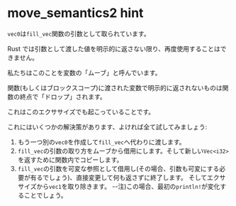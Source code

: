 # move_semantics2 hint

`vec0`は`fill_vec`関数の引数として取られています。

Rust では引数として渡した値を明示的に返さない限り、再度使用することはできません。

私たちはこのことを変数の「ムーブ」と呼んでいます。

関数(もしくはブロックスコープ)に渡された変数で明示的に返されないものは関数の終点で「ドロップ」されます。

これはこのエクササイズでも起こっていることです。

これにはいくつかの解決策があります、よければ全て試してみましょう:

1. もう一つ別の`vec0`を作成して`fill_vec`へ代わりに渡します。
2. `fill_vec`の引数の取り方をムーブから借用にします。そして新しい`Vec<i32>`を返すために関数内でコピーします。
3. `fill_vec`の引数を可変な参照として借用し(その場合、引数も可変にする必要が有るでしょう)、直接変更して何も返さずに終了します。
   そしてエクササイズから`vec1`を取り除きます。 --注)この場合、最初の`println!`が変化することでしょう。

<!---
So, `vec0` is passed into the `fill_vec` function as an argument. In Rust,
when an argument is passed to a function and it's not explicitly returned,
you can't use the original variable anymore. We call this "moving" a variable.
Variables that are moved into a function (or block scope) and aren't explicitly
returned get "dropped" at the end of that function. This is also what happens here.
There's a few ways to fix this, try them all if you want:
1. Make another, separate version of the data that's in `vec0` and pass that
   to `fill_vec` instead.
2. Make `fill_vec` borrow its argument instead of taking ownership of it,
   and then copy the data within the function in order to return an owned
   `Vec<i32>`
3. Make `fill_vec` *mutably* borrow a reference to its argument (which will need to be
   mutable), modify it directly, then not return anything. Then you can get rid
   of `vec1` entirely -- note that this will change what gets printed by the
   first `println!`
--->
